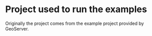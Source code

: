 # Project used to run the examples

Originally the project comes from the example project provided by GeoServer.
